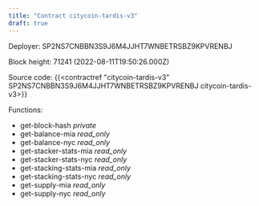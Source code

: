 ```yaml
---
title: "Contract citycoin-tardis-v3"
draft: true
---
```

Deployer: SP2NS7CNBBN3S9J6M4JJHT7WNBETRSBZ9KPVRENBJ


 



Block height: 71241 (2022-08-11T19:50:26.000Z)

Source code: {{<contractref "citycoin-tardis-v3" SP2NS7CNBBN3S9J6M4JJHT7WNBETRSBZ9KPVRENBJ citycoin-tardis-v3>}}

Functions:

* get-block-hash _private_
* get-balance-mia _read_only_
* get-balance-nyc _read_only_
* get-stacker-stats-mia _read_only_
* get-stacker-stats-nyc _read_only_
* get-stacking-stats-mia _read_only_
* get-stacking-stats-nyc _read_only_
* get-supply-mia _read_only_
* get-supply-nyc _read_only_
